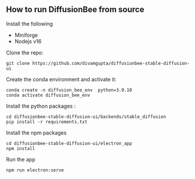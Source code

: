 ## How to run DiffusionBee from source 

Install the following
- Miniforge 
- Nodejs v16


Clone the repo: 
```
git clone https://github.com/divamgupta/diffusionbee-stable-diffusion-ui
```

Create the conda environment and activate it:
```
conda create -n diffusion_bee_env  python=3.9.10
conda activate diffusion_bee_env
```

Install the python packages :
```
cd diffusionbee-stable-diffusion-ui/backends/stable_diffusion
pip install -r requirements.txt
```

Install the npm packages 
```
cd diffusionbee-stable-diffusion-ui/electron_app
npm install
```

Run the app
```
npm run electron:serve 
```